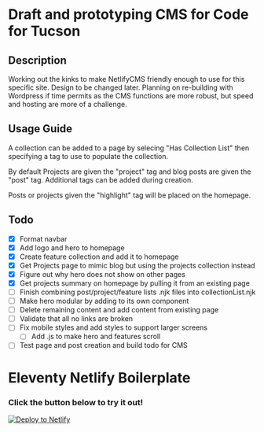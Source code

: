 # Draft and prototyping CMS for Code for Tucson
## Description

Working out the kinks to make NetlifyCMS friendly enough to use for this specific site. Design to be changed later.
Planning on re-building with Wordpress if time permits as the CMS functions are more robust, but speed and hosting are more of a challenge.

## Usage Guide
A collection can be added to a page by selecing "Has Collection List" then specifying a tag to use to populate the collection.

By default Projects are given the "project" tag and blog posts are given the "post" tag. Additional tags can be added during creation.

Posts or projects given the "highlight" tag will be placed on the homepage.

## Todo
- [x] Format navbar
- [x] Add logo and hero to homepage
- [x] Create feature collection and add it to homepage
- [x] Get Projects page to mimic blog but using the projects collection instead
- [x] Figure out why hero does not show on other pages
- [x] Get projects summary on homepage by pulling it from an existing page
- [ ] Finish combining post/project/feature lists .njk files into collectionList.njk
- [ ] Make hero modular by adding to its own component
- [ ] Delete remaining content and add content from existing page
- [ ] Validate that all no links are broken
- [ ] Fix mobile styles and add styles to support larger screens
    - [ ] Add .js to make hero and features scroll
- [ ] Test page and post creation and build todo for CMS

# Eleventy Netlify Boilerplate

### Click the button below to try it out!

[![Deploy to Netlify](https://www.netlify.com/img/deploy/button.svg)](https://app.netlify.com/start/deploy?repository=https://github.com/danurbanowicz/eleventy-netlify-boilerplate&stack=cms)